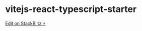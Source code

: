 # vitejs-react-typescript-starter

[Edit on StackBlitz ⚡️](https://stackblitz.com/edit/vitejs-vite-pnoecc)